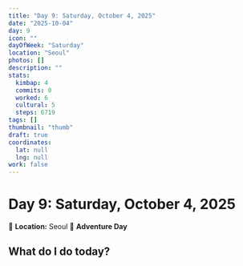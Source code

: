 ```yaml
---
title: "Day 9: Saturday, October 4, 2025"
date: "2025-10-04"
day: 9
icon: ""
dayOfWeek: "Saturday"
location: "Seoul"
photos: []
description: ""
stats:
  kimbap: 4
  commits: 0
  worked: 6
  cultural: 5
  steps: 6719
tags: []
thumbnail: "thumb"
draft: true
coordinates:
  lat: null
  lng: null
work: false
---
```

# Day 9: Saturday, October 4, 2025

📍 **Location:** Seoul
🎒 **Adventure Day**

## What do I do today?


